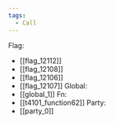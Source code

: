 ```yaml
---
tags:
  - Call
---
```

Flag:
- [[flag_12112]]
- [[flag_12108]]
- [[flag_12106]]
- [[flag_12107]]
Global:
- [[global_1]]
Fn:
- [[t4101_function62]]
Party:
- [[party_0]]
